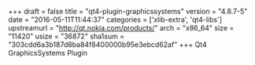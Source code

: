 +++
draft = false
title = "qt4-plugin-graphicssystems"
version = "4.8.7-5"
date = "2016-05-11T11:44:37"
categories = ['xlib-extra', 'qt4-libs']
upstreamurl = "http://qt.nokia.com/products/"
arch = "x86_64"
size = "11420"
usize = "36872"
sha1sum = "303cdd6a3b187d8ba84f8400000b95e3ebcd62af"
+++
Qt4 GraphicsSystems Plugin